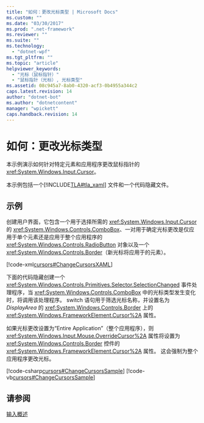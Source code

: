 ```yaml
---
title: "如何：更改光标类型 | Microsoft Docs"
ms.custom: ""
ms.date: "03/30/2017"
ms.prod: ".net-framework"
ms.reviewer: ""
ms.suite: ""
ms.technology: 
  - "dotnet-wpf"
ms.tgt_pltfrm: ""
ms.topic: "article"
helpviewer_keywords: 
  - "光标（鼠标指针）"
  - "鼠标指针（光标）, 光标类型"
ms.assetid: 08c945a7-8ab0-4320-acf3-0b4955a344c2
caps.latest.revision: 14
author: "dotnet-bot"
ms.author: "dotnetcontent"
manager: "wpickett"
caps.handback.revision: 14
---
```

# 如何：更改光标类型
本示例演示如何针对特定元素和应用程序更改鼠标指针的 <xref:System.Windows.Input.Cursor>。  
  
 本示例包括一个[!INCLUDE[TLA#tla_xaml](../../../../includes/tlasharptla-xaml-md.md)] 文件和一个代码隐藏文件。  
  
## 示例  
 创建用户界面，它包含一个用于选择所需的 <xref:System.Windows.Input.Cursor> 的 <xref:System.Windows.Controls.ComboBox>、一对用于确定光标更改是仅应用于单个元素还是应用于整个应用程序的 <xref:System.Windows.Controls.RadioButton> 对象以及一个 <xref:System.Windows.Controls.Border>（新光标将应用于的元素）。  
  
 [!code-xml[cursors#ChangeCursorsXAML](../../../../samples/snippets/csharp/VS_Snippets_Wpf/cursors/CSharp/Window1.xaml#changecursorsxaml)]  
  
 下面的代码隐藏创建一个 <xref:System.Windows.Controls.Primitives.Selector.SelectionChanged> 事件处理程序，当 <xref:System.Windows.Controls.ComboBox> 中的光标类型发生变化时，将调用该处理程序。  switch 语句用于筛选光标名称，并设置名为 *DisplayArea* 的 <xref:System.Windows.Controls.Border> 上的 <xref:System.Windows.FrameworkElement.Cursor%2A> 属性。  
  
 如果光标更改设置为“Entire Application”（整个应用程序），则 <xref:System.Windows.Input.Mouse.OverrideCursor%2A> 属性将设置为 <xref:System.Windows.Controls.Border> 控件的 <xref:System.Windows.FrameworkElement.Cursor%2A> 属性。  这会强制为整个应用程序更改光标。  
  
 [!code-csharp[cursors#ChangeCursorsSample](../../../../samples/snippets/csharp/VS_Snippets_Wpf/cursors/CSharp/Window1.xaml.cs#changecursorssample)]
 [!code-vb[cursors#ChangeCursorsSample](../../../../samples/snippets/visualbasic/VS_Snippets_Wpf/cursors/VisualBasic/Window1.xaml.vb#changecursorssample)]  
  
## 请参阅  
 [输入概述](../../../../docs/framework/wpf/advanced/input-overview.md)